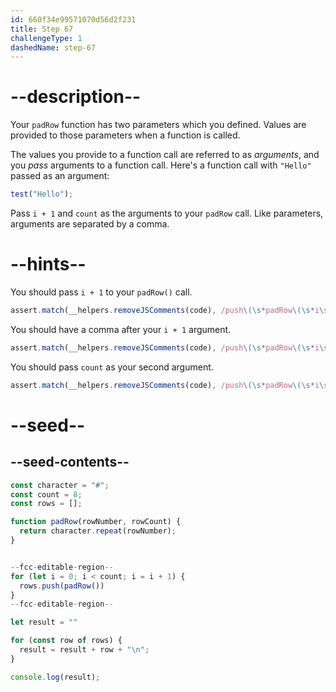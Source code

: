 ```yaml
---
id: 660f34e99571070d56d2f231
title: Step 67
challengeType: 1
dashedName: step-67
---
```


# --description--

Your `padRow` function has two parameters which you defined. Values are provided to those parameters when a function is called.

The values you provide to a function call are referred to as <dfn>arguments</dfn>, and you <dfn>pass</dfn> arguments to a function call. Here's a function call with `"Hello"` passed as an argument:

```js
test("Hello");
```

Pass `i + 1` and `count` as the arguments to your `padRow` call. Like parameters, arguments are separated by a comma.

# --hints--

You should pass `i + 1` to your `padRow()` call.

```js
assert.match(__helpers.removeJSComments(code), /push\(\s*padRow\(\s*i\s*\+\s*1/);
```

You should have a comma after your `i + 1` argument.

```js
assert.match(__helpers.removeJSComments(code), /push\(\s*padRow\(\s*i\s*\+\s*1\s*,\s*/);
```

You should pass `count` as your second argument.

```js
assert.match(__helpers.removeJSComments(code), /push\(\s*padRow\(\s*i\s*\+\s*1\s*,\s*count\s*\)\s*\)/);
```

# --seed--

## --seed-contents--

```js
const character = "#";
const count = 8;
const rows = [];

function padRow(rowNumber, rowCount) {
  return character.repeat(rowNumber);
}


--fcc-editable-region--
for (let i = 0; i < count; i = i + 1) {
  rows.push(padRow())
}
--fcc-editable-region--

let result = ""

for (const row of rows) {
  result = result + row + "\n";
}

console.log(result);
```
